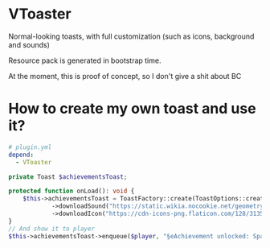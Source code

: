 # VToaster

Normal-looking toasts, with full customization (such as icons, background and sounds) 

Resource pack is generated in bootstrap time.

At the moment, this is proof of concept, so I don't give a shit about BC 

# How to create my own toast and use it?

```yaml
# plugin.yml
depend:
  - VToaster
```

```php
private Toast $achievementsToast;

protected function onLoad(): void {
    $this->achievementsToast = ToastFactory::create(ToastOptions::create($this, 'achievements')
            ->downloadSound("https://static.wikia.nocookie.net/geometry-dash/images/1/18/AchievementTone.ogg")
            ->downloadIcon("https://cdn-icons-png.flaticon.com/128/3135/3135728.png"));
}
// And show it to player
$this->achievementsToast->enqueue($player, "§eAchievement unlocked: Spawned", "§6This is your first visit!");

```